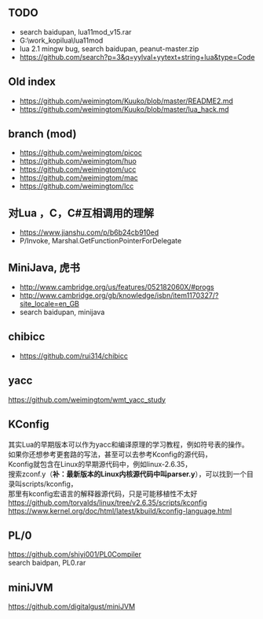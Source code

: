 ## TODO  
* search baidupan, lua11mod_v15.rar  
* G:\work_kopilua\lua11mod  
* lua 2.1 mingw bug, search baidupan, peanut-master.zip  
* https://github.com/search?p=3&q=yylval+yytext+string+lua&type=Code  

## Old index    
* https://github.com/weimingtom/Kuuko/blob/master/README2.md  
* https://github.com/weimingtom/Kuuko/blob/master/lua_hack.md    

## branch (mod)  
* https://github.com/weimingtom/picoc  
* https://github.com/weimingtom/huo  
* https://github.com/weimingtom/ucc  
* https://github.com/weimingtom/mac  
* https://github.com/weimingtom/lcc  

## 对Lua ，C，C#互相调用的理解  
* https://www.jianshu.com/p/b6b24cb910ed  
* P/Invoke, Marshal.GetFunctionPointerForDelegate  

## MiniJava, 虎书  
* http://www.cambridge.org/us/features/052182060X/#progs  
* http://www.cambridge.org/gb/knowledge/isbn/item1170327/?site_locale=en_GB  
* search baidupan, minijava  

## chibicc  
* https://github.com/rui314/chibicc  

## yacc  
https://github.com/weimingtom/wmt_yacc_study  

## KConfig  
其实Lua的早期版本可以作为yacc和编译原理的学习教程，例如符号表的操作。  
如果你还想参考更套路的写法，甚至可以去参考Kconfig的源代码，  
Kconfig就包含在Linux的早期源代码中，例如linux-2.6.35，  
搜索zconf.y（**补：最新版本的Linux内核源代码中叫parser.y**），可以找到一个目录叫scripts/kconfig，  
那里有kconfig宏语言的解释器源代码，只是可能移植性不太好  
https://github.com/torvalds/linux/tree/v2.6.35/scripts/kconfig  
https://www.kernel.org/doc/html/latest/kbuild/kconfig-language.html  

## PL/0  
https://github.com/shiyi001/PL0Compiler  
search baidpan, PL0.rar    

## miniJVM  
https://github.com/digitalgust/miniJVM  
